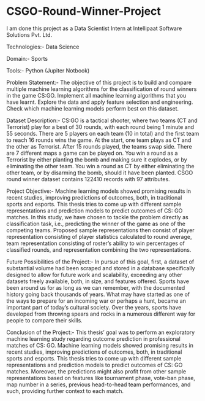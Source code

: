 # CSGO-Round-Winner-Project

I am done this project as a Data Scientist Intern at Intellipaat Software Solutions Pvt. Ltd.

Technologies:- Data Science

Domain:- Sports

Tools:- Python (Jupiter Notbook)

Problem Statement:- The objective of this project is to build and compare multiple machine learning algorithms for the classification of round winners in the game CS:GO. Implement all machine learning algorithms that you have learnt. Explore the data and apply feature selection and engineering. Check which machine learning models perform best on this dataset.

Dataset Description:- CS:GO is a tactical shooter, where two teams (CT and Terrorist) play for a best of 30 rounds, with each round being 1 minute and 55 seconds. There are 5 players on each team (10 in total) and the first team to reach 16 rounds wins the game. At the start, one team plays as CT and the other as Terrorist. After 15 rounds played, the teams swap side. There are 7 different maps a game can be played on. You win a round as a Terrorist by either planting the bomb and making sure it explodes, or by eliminating the other team. You win a round as CT by either eliminating the other team, or by disarming the bomb, should it have been planted. CSGO round winner dataset contains 122410 records with 97 attributes.

Project Objective:- Machine learning models showed promising results in recent studies, improving predictions of outcomes, both, in traditional sports and esports. This thesis tries to come up with different sample representations and prediction models to predict outcomes of CS: GO matches. In this study, we have chosen to tackle the problem directly as classification task, i.e., predicting the winner of the game as one of the competing teams. Proposed sample representations then consist of player representation consisting of player statistics calculated to round average, team representation consisting of roster’s ability to win percentages of classified rounds, and representation combining the two representations.

Future Possibilities of the Project:- In pursue of this goal, first, a dataset of substantial volume had been scraped and stored in a database specifically designed to allow for future work and scalability, exceeding any other datasets freely available, both, in size, and features offered. Sports have been around us for as long as we can remember, with the documented history going back thousands of years. What may have started as one of the ways to prepare for an incoming war or perhaps a hunt, became an important part of today’s cultural society. Over the years, sports have developed from throwing spears and rocks in a numerous different way for people to compare their skills.

Conclusion of the Project:- This thesis’ goal was to perform an exploratory machine learning study regarding outcome prediction in professional matches of CS: GO. Machine learning models showed promising results in recent studies, improving predictions of outcomes, both, in traditional sports and esports. This thesis tries to come up with different sample representations and prediction models to predict outcomes of CS: GO matches. Moreover, the predictions might also profit from other sample representations based on features like tournament phase, vote-ban phase, map number in a series, previous head-to-head team performances, and such, providing further context to each match.
